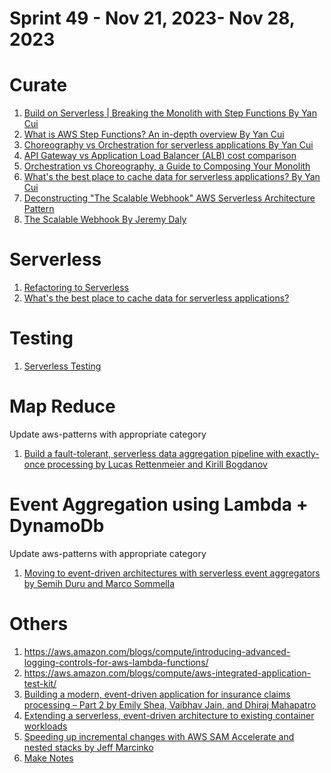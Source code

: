 <h1>Sprint 49 - Nov 21, 2023- Nov 28, 2023</h1>

# Curate

1. [Build on Serverless | Breaking the Monolith with Step Functions By Yan Cui](https://www.youtube.com/watch?v=CFelZoLjF50)
1. [What is AWS Step Functions? An in-depth overview By Yan Cui](https://www.youtube.com/watch?v=BTLQjUb2EPk)
1. [Choreography vs Orchestration for serverless applications By Yan Cui](https://www.youtube.com/watch?v=ZFYSM5ILzUQ)
1. [API Gateway vs Application Load Balancer (ALB) cost comparison](https://www.youtube.com/watch?v=cCSEBfIFJ8g)
1. [Orchestration vs Choreography, a Guide to Composing Your Monolith](https://www.youtube.com/watch?v=_OaOht0n9jA)
1. [What's the best place to cache data for serverless applications? By Yan Cui](https://www.youtube.com/watch?v=8jMPh5ukJbE)
1. [Deconstructing "The Scalable Webhook" AWS Serverless Architecture Pattern](https://www.youtube.com/watch?v=kRI7QJfGBI8&t=38s)
1. [The Scalable Webhook By Jeremy Daly](https://www.jeremydaly.com/the-scalable-webhook/)


# Serverless

1. [Refactoring to Serverless](https://serverlessland.com/content/guides/refactoring-serverless/introduction)
1. [What's the best place to cache data for serverless applications?](https://www.youtube.com/watch?v=8jMPh5ukJbE)

# Testing

1. [Serverless Testing](../my-tracks/serverless-testing.md)

# Map Reduce

Update aws-patterns with appropriate category

1. [Build a fault-tolerant, serverless data aggregation pipeline with exactly-once processing by Lucas Rettenmeier and Kirill Bogdanov](https://aws.amazon.com/blogs/database/build-a-fault-tolerant-serverless-data-aggregation-pipeline-with-exactly-once-processing/)

# Event Aggregation using Lambda + DynamoDb

Update aws-patterns with appropriate category

1. [Moving to event-driven architectures with serverless event aggregators by Semih Duru and Marco Sommella ](https://aws.amazon.com/blogs/mt/moving-to-event-driven-architectures-with-serverless-event-aggregators/)


# Others

1. https://aws.amazon.com/blogs/compute/introducing-advanced-logging-controls-for-aws-lambda-functions/
1. https://aws.amazon.com/blogs/compute/aws-integrated-application-test-kit/
1. [Building a modern, event-driven application for insurance claims processing – Part 2 by Emily Shea, Vaibhav Jain, and Dhiraj Mahapatro](https://aws.amazon.com/blogs/industries/building-a-modern-event-driven-application-for-insurance-claims-processing-part-2/)
1. [Extending a serverless, event-driven architecture to existing container workloads](https://aws.amazon.com/blogs/compute/extending-a-serverless-event-driven-architecture-to-existing-container-workloads/)
1. [Speeding up incremental changes with AWS SAM Accelerate and nested stacks by Jeff Marcinko](https://aws.amazon.com/blogs/compute/speeding-up-incremental-changes-with-aws-sam-accelerate-and-nested-stacks/)
1. [Make Notes](https://aws.amazon.com/blogs/compute/building-storage-first-applications-with-http-apis-service-integrations/)